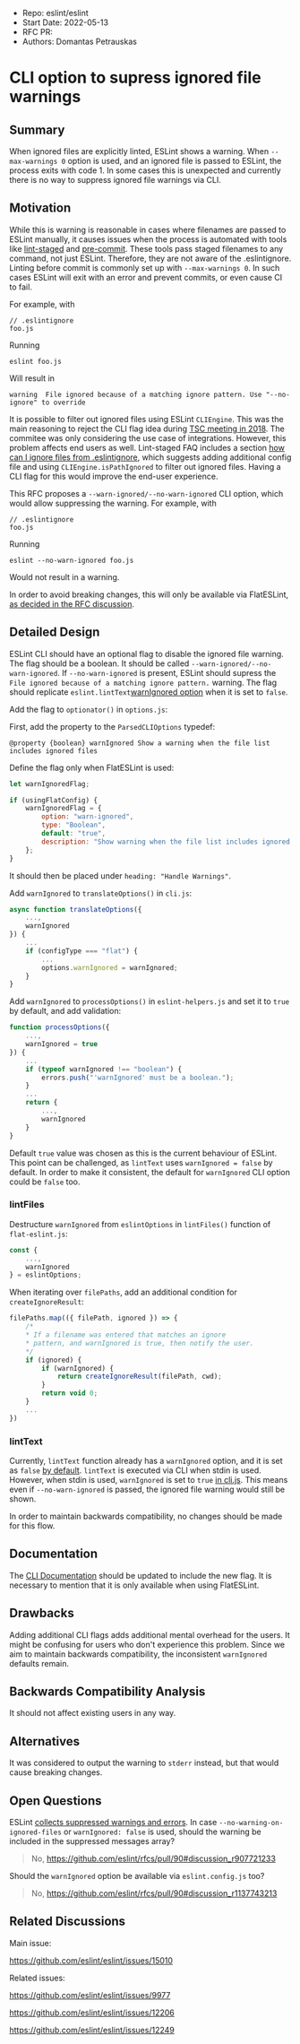 - Repo: eslint/eslint
- Start Date: 2022-05-13
- RFC PR:
- Authors: Domantas Petrauskas

# CLI option to supress ignored file warnings

## Summary

<!-- One-paragraph explanation of the feature. -->

When ignored files are explicitly linted, ESLint shows a warning. When `--max-warnings 0` option is used, and an ignored file is passed to ESLint, the process exits with code 1. In some cases this is unexpected and currently there is no way to suppress ignored file warnings via CLI.

## Motivation

<!-- Why are we doing this? What use cases does it support? What is the expected
outcome? -->

While this is warning is reasonable in cases where filenames are passed to ESLint manually, it causes issues when the process is automated with tools like [lint-staged](https://github.com/okonet/lint-staged) and [pre-commit](https://github.com/pre-commit/pre-commit). These tools pass staged filenames to any command, not just ESLint. Therefore, they are not aware of the .eslintignore. Linting before commit is commonly set up with `--max-warnings 0`. In such cases ESLint will exit with an error and prevent commits, or even cause CI to fail.

For example, with

```
// .eslintignore
foo.js
```

Running

```
eslint foo.js
```

Will result in

```
warning  File ignored because of a matching ignore pattern. Use "--no-ignore" to override
```

It is possible to filter out ignored files using ESLint `CLIEngine`. This was the main reasoning to reject the CLI flag idea during [TSC meeting in 2018](https://gitter.im/eslint/tsc-meetings/archives/2018/08/02). The commitee was only considering the use case of integrations. However, this problem affects end users as well. Lint-staged FAQ includes a section [how can I ignore files from .eslintignore](https://github.com/okonet/lint-staged#how-can-i-ignore-files-from-eslintignore), which suggests adding additional config file and using `CLIEngine.isPathIgnored` to filter out ignored files. Having a CLI flag for this would improve the end-user experience.

This RFC proposes a `--warn-ignored/--no-warn-ignored` CLI option, which would allow suppressing the warning. For example, with

```
// .eslintignore
foo.js
```

Running

```
eslint --no-warn-ignored foo.js
```

Would not result in a warning.

In order to avoid breaking changes, this will only be available via FlatESLint, [as decided in the RFC discussion](https://github.com/eslint/rfcs/pull/90#issuecomment-1386024387).

## Detailed Design

<!--
   This is the bulk of the RFC.

   Explain the design with enough detail that someone familiar with ESLint
   can implement it by reading this document. Please get into specifics
   of your approach, corner cases, and examples of how the change will be
   used. Be sure to define any new terms in this section.
-->

ESLint CLI should have an optional flag to disable the ignored file warning. The flag should be a boolean. It should be called `--warn-ignored/--no-warn-ignored`. If `--no-warn-ignored` is present, ESLint should supress the `File ignored because of a matching ignore pattern.` warning. The flag should replicate `eslint.lintText`[warnIgnored option](https://eslint.org/docs/developer-guide/nodejs-api#-eslintlinttextcode-options) when it is set to `false`.

Add the flag to `optionator()` in `options.js`:

First, add the property to the `ParsedCLIOptions` typedef:

```
@property {boolean} warnIgnored Show a warning when the file list includes ignored files
```

Define the flag only when FlatESLint is used:

```js
let warnIgnoredFlag;

if (usingFlatConfig) {
    warnIgnoredFlag = {
        option: "warn-ignored",
        type: "Boolean",
        default: "true",
        description: "Show warning when the file list includes ignored files"
    };
}
```

It should then be placed under `heading: "Handle Warnings"`.

Add `warnIgnored` to `translateOptions()` in `cli.js`:
```js
async function translateOptions({
    ...,
    warnIgnored
}) {
    ...
    if (configType === "flat") {
        ...
        options.warnIgnored = warnIgnored;
    }
}
```

Add `warnIgnored` to `processOptions()` in `eslint-helpers.js` and set it to `true` by default, and add validation:
```js
function processOptions({
    ...,
    warnIgnored = true
}) {
    ...
    if (typeof warnIgnored !== "boolean") {
        errors.push("'warnIgnored' must be a boolean.");
    }
    ...
    return {
        ...,
        warnIgnored
    }
}
```

Default `true` value was chosen as this is the current behaviour of ESLint. This point can be challenged, as `lintText` uses `warnIgnored = false` by default. In order to make it consistent, the default for `warnIgnored` CLI option could be `false` too.

### lintFiles

Destructure `warnIgnored` from `eslintOptions` in `lintFiles()` function of `flat-eslint.js`:
```js
const {
    ...,
    warnIgnored
} = eslintOptions;
```

When iterating over `filePaths`, add an additional condition for `createIgnoreResult`:

```js
filePaths.map(({ filePath, ignored }) => {
    /*
    * If a filename was entered that matches an ignore
    * pattern, and warnIgnored is true, then notify the user.
    */
    if (ignored) {
        if (warnIgnored) {
            return createIgnoreResult(filePath, cwd);
        }
        return void 0;
    }
    ...
})
```

### lintText

Currently, `lintText` function already has a `warnIgnored` option, and it is set as `false` [by default](https://github.com/eslint/eslint/blob/87b247058ed520061fe1a146b7f0e7072a94990d/lib/eslint/flat-eslint.js#L970). `lintText` is executed via CLI when stdin is used. However, when stdin is used, `warnIgnored` is set to `true` [in cli.js](https://github.com/eslint/eslint/blob/8f9759e2a94586357d85fac902e038fabdba79a7/lib/cli.js#L412-L415). This means even if `--no-warn-ignored` is passed, the ignored file warning would still be shown.

In order to maintain backwards compatibility, no changes should be made for this flow.

## Documentation

<!--
    How will this RFC be documented? Does it need a formal announcement
    on the ESLint blog to explain the motivation?
-->

The [CLI Documentation](https://eslint.org/docs/user-guide/command-line-interface) should be updated to include the new flag. It is necessary to mention that it is only available when using FlatESLint.

## Drawbacks

<!--
    Why should we *not* do this? Consider why adding this into ESLint
    might not benefit the project or the community. Attempt to think
    about any opposing viewpoints that reviewers might bring up.

    Any change has potential downsides, including increased maintenance
    burden, incompatibility with other tools, breaking existing user
    experience, etc. Try to identify as many potential problems with
    implementing this RFC as possible.
-->

Adding additional CLI flags adds additional mental overhead for the users. It might be confusing for users who don't experience this problem. Since we aim to maintain backwards compatibility, the inconsistent `warnIgnored` defaults remain.

## Backwards Compatibility Analysis

<!--
    How does this change affect existing ESLint users? Will any behavior
    change for them? If so, how are you going to minimize the disruption
    to existing users?
-->

It should not affect existing users in any way.

## Alternatives

<!--
    What other designs did you consider? Why did you decide against those?

    This section should also include prior art, such as whether similar
    projects have already implemented a similar feature.
-->

It was considered to output the warning to `stderr` instead, but that would cause breaking changes.

## Open Questions

<!--
    This section is optional, but is suggested for a first draft.

    What parts of this proposal are you unclear about? What do you
    need to know before you can finalize this RFC?

    List the questions that you'd like reviewers to focus on. When
    you've received the answers and updated the design to reflect them,
    you can remove this section.
-->

ESLint [collects suppressed warnings and errors](https://github.com/eslint/eslint/pull/15459). In case `--no-warning-on-ignored-files` or `warnIgnored: false` is used, should the warning be included in the suppressed messages array?

> No, https://github.com/eslint/rfcs/pull/90#discussion_r907721233

Should the `warnIgnored` option be available via `eslint.config.js` too?
> No, https://github.com/eslint/rfcs/pull/90#discussion_r1137743213

<!-- ## Help Needed -->

<!--
    This section is optional.

    Are you able to implement this RFC on your own? If not, what kind
    of help would you need from the team?
-->

<!-- ## Frequently Asked Questions -->

<!--
    This section is optional but suggested.

    Try to anticipate points of clarification that might be needed by
    the people reviewing this RFC. Include those questions and answers
    in this section.
-->

## Related Discussions

<!--
    This section is optional but suggested.

    If there is an issue, pull request, or other URL that provides useful
    context for this proposal, please include those links here.
-->

Main issue:

https://github.com/eslint/eslint/issues/15010

Related issues:

https://github.com/eslint/eslint/issues/9977

https://github.com/eslint/eslint/issues/12206

https://github.com/eslint/eslint/issues/12249
